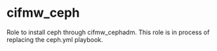# cifmw_ceph
Role to install ceph through cifmw_cephadm. This role is in process of replacing the ceph.yml playbook.
